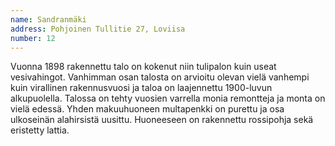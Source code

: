 ```yaml
---
name: Sandranmäki
address: Pohjoinen Tullitie 27, Loviisa
number: 12
---
```

Vuonna 1898 rakennettu talo on kokenut niin tulipalon kuin useat vesivahingot. Vanhimman osan talosta on arvioitu olevan vielä vanhempi kuin virallinen rakennusvuosi ja taloa on laajennettu 1900-luvun alkupuolella. Talossa on tehty vuosien varrella monia remontteja ja monta on vielä edessä. Yhden makuuhuoneen multapenkki on purettu ja osa ulkoseinän alahirsistä uusittu. Huoneeseen on rakennettu rossipohja sekä eristetty lattia.
